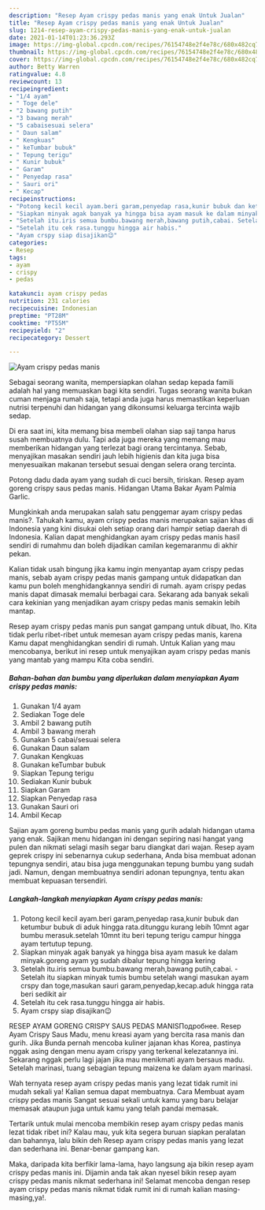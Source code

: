 ```yaml
---
description: "Resep Ayam crispy pedas manis yang enak Untuk Jualan"
title: "Resep Ayam crispy pedas manis yang enak Untuk Jualan"
slug: 1214-resep-ayam-crispy-pedas-manis-yang-enak-untuk-jualan
date: 2021-01-14T01:23:36.293Z
image: https://img-global.cpcdn.com/recipes/76154748e2f4e78c/680x482cq70/ayam-crispy-pedas-manis-foto-resep-utama.jpg
thumbnail: https://img-global.cpcdn.com/recipes/76154748e2f4e78c/680x482cq70/ayam-crispy-pedas-manis-foto-resep-utama.jpg
cover: https://img-global.cpcdn.com/recipes/76154748e2f4e78c/680x482cq70/ayam-crispy-pedas-manis-foto-resep-utama.jpg
author: Betty Warren
ratingvalue: 4.8
reviewcount: 13
recipeingredient:
- "1/4 ayam"
- " Toge dele"
- "2 bawang putih"
- "3 bawang merah"
- "5 cabaisesuai selera"
- " Daun salam"
- " Kengkuas"
- " keTumbar bubuk"
- " Tepung terigu"
- " Kunir bubuk"
- " Garam"
- " Penyedap rasa"
- " Sauri ori"
- " Kecap"
recipeinstructions:
- "Potong kecil kecil ayam.beri garam,penyedap rasa,kunir bubuk dan ketumbur bubuk di aduk hingga rata.ditunggu kurang lebih 10mnt agar bumbu merasuk.setelah 10mnt itu beri tepung terigu campur hingga ayam tertutup tepung."
- "Siapkan minyak agak banyak ya hingga bisa ayam masuk ke dalam minyak.goreng ayam yg sudah dibalur tepung hingga kering"
- "Setelah itu.iris semua bumbu.bawang merah,bawang putih,cabai. Setelah itu siapkan minyak tumis bumbu setelah wangi masukan ayam crspy dan toge,masukan sauri garam,penyedap,kecap.aduk hingga rata beri sedikit air"
- "Setelah itu cek rasa.tunggu hingga air habis."
- "Ayam crspy siap disajikan😉"
categories:
- Resep
tags:
- ayam
- crispy
- pedas

katakunci: ayam crispy pedas 
nutrition: 231 calories
recipecuisine: Indonesian
preptime: "PT28M"
cooktime: "PT55M"
recipeyield: "2"
recipecategory: Dessert

---
```



![Ayam crispy pedas manis](https://img-global.cpcdn.com/recipes/76154748e2f4e78c/680x482cq70/ayam-crispy-pedas-manis-foto-resep-utama.jpg)

Sebagai seorang wanita, mempersiapkan olahan sedap kepada famili adalah hal yang memuaskan bagi kita sendiri. Tugas seorang  wanita bukan cuman menjaga rumah saja, tetapi anda juga harus memastikan keperluan nutrisi terpenuhi dan hidangan yang dikonsumsi keluarga tercinta wajib sedap.

Di era  saat ini, kita memang bisa membeli olahan siap saji tanpa harus susah membuatnya dulu. Tapi ada juga mereka yang memang mau memberikan hidangan yang terlezat bagi orang tercintanya. Sebab, menyajikan masakan sendiri jauh lebih higienis dan kita juga bisa menyesuaikan makanan tersebut sesuai dengan selera orang tercinta. 

Potong dadu dada ayam yang sudah di cuci bersih, tiriskan. Resep ayam goreng crispy saus pedas manis. Hidangan Utama Bakar Ayam Palmia Garlic.

Mungkinkah anda merupakan salah satu penggemar ayam crispy pedas manis?. Tahukah kamu, ayam crispy pedas manis merupakan sajian khas di Indonesia yang kini disukai oleh setiap orang dari hampir setiap daerah di Indonesia. Kalian dapat menghidangkan ayam crispy pedas manis hasil sendiri di rumahmu dan boleh dijadikan camilan kegemaranmu di akhir pekan.

Kalian tidak usah bingung jika kamu ingin menyantap ayam crispy pedas manis, sebab ayam crispy pedas manis gampang untuk didapatkan dan kamu pun boleh menghidangkannya sendiri di rumah. ayam crispy pedas manis dapat dimasak memalui berbagai cara. Sekarang ada banyak sekali cara kekinian yang menjadikan ayam crispy pedas manis semakin lebih mantap.

Resep ayam crispy pedas manis pun sangat gampang untuk dibuat, lho. Kita tidak perlu ribet-ribet untuk memesan ayam crispy pedas manis, karena Kamu dapat menghidangkan sendiri di rumah. Untuk Kalian yang mau mencobanya, berikut ini resep untuk menyajikan ayam crispy pedas manis yang mantab yang mampu Kita coba sendiri.

<!--inarticleads1-->

##### Bahan-bahan dan bumbu yang diperlukan dalam menyiapkan Ayam crispy pedas manis:

1. Gunakan 1/4 ayam
1. Sediakan  Toge dele
1. Ambil 2 bawang putih
1. Ambil 3 bawang merah
1. Gunakan 5 cabai/sesuai selera
1. Gunakan  Daun salam
1. Gunakan  Kengkuas
1. Gunakan  keTumbar bubuk
1. Siapkan  Tepung terigu
1. Sediakan  Kunir bubuk
1. Siapkan  Garam
1. Siapkan  Penyedap rasa
1. Gunakan  Sauri ori
1. Ambil  Kecap


Sajian ayam goreng bumbu pedas manis yang gurih adalah hidangan utama yang enak. Sajikan menu hidangan ini dengan sepiring nasi hangat yang pulen dan nikmati selagi masih segar baru diangkat dari wajan. Resep ayam geprek crispy ini sebenarnya cukup sederhana, Anda bisa membuat adonan tepungnya sendiri, atau bisa juga menggunakan tepung bumbu yang sudah jadi. Namun, dengan membuatnya sendiri adonan tepungnya, tentu akan membuat kepuasan tersendiri. 

<!--inarticleads2-->

##### Langkah-langkah menyiapkan Ayam crispy pedas manis:

1. Potong kecil kecil ayam.beri garam,penyedap rasa,kunir bubuk dan ketumbur bubuk di aduk hingga rata.ditunggu kurang lebih 10mnt agar bumbu merasuk.setelah 10mnt itu beri tepung terigu campur hingga ayam tertutup tepung.
1. Siapkan minyak agak banyak ya hingga bisa ayam masuk ke dalam minyak.goreng ayam yg sudah dibalur tepung hingga kering
1. Setelah itu.iris semua bumbu.bawang merah,bawang putih,cabai. - Setelah itu siapkan minyak tumis bumbu setelah wangi masukan ayam crspy dan toge,masukan sauri garam,penyedap,kecap.aduk hingga rata beri sedikit air
1. Setelah itu cek rasa.tunggu hingga air habis.
1. Ayam crspy siap disajikan😉


RESEP AYAM GORENG CRISPY SAUS PEDAS MANISПодробнее. Resep Ayam Crispy Saus Madu, menu kreasi ayam yang bercita rasa manis dan gurih. Jika Bunda pernah mencoba kuliner jajanan khas Korea, pastinya nggak asing dengan menu ayam crispy yang terkenal kelezatannya ini. Sekarang nggak perlu lagi jajan jika mau menikmati ayam bersaus madu. Setelah marinasi, tuang sebagian tepung maizena ke dalam ayam marinasi. 

Wah ternyata resep ayam crispy pedas manis yang lezat tidak rumit ini mudah sekali ya! Kalian semua dapat membuatnya. Cara Membuat ayam crispy pedas manis Sangat sesuai sekali untuk kamu yang baru belajar memasak ataupun juga untuk kamu yang telah pandai memasak.

Tertarik untuk mulai mencoba membikin resep ayam crispy pedas manis lezat tidak ribet ini? Kalau mau, yuk kita segera buruan siapkan peralatan dan bahannya, lalu bikin deh Resep ayam crispy pedas manis yang lezat dan sederhana ini. Benar-benar gampang kan. 

Maka, daripada kita berfikir lama-lama, hayo langsung aja bikin resep ayam crispy pedas manis ini. Dijamin anda tak akan nyesel bikin resep ayam crispy pedas manis nikmat sederhana ini! Selamat mencoba dengan resep ayam crispy pedas manis nikmat tidak rumit ini di rumah kalian masing-masing,ya!.

